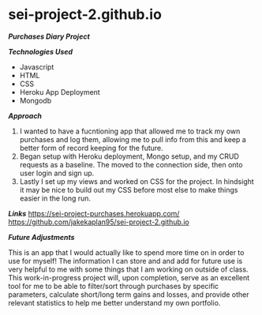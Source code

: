 # sei-project-2.github.io
***Purchases Diary Project***

***Technologies Used***
- Javascript
- HTML
- CSS
- Heroku App Deployment
- Mongodb

***Approach***

1. I wanted to have a fucntioning app that allowed me to track my own purchases and log them, allowing me to pull info from this and keep a better form of record keeping for the future.
2. Began setup with Heroku deployment, Mongo setup, and my CRUD requests as a baseline. The moved to the connection side, then onto user login and sign up.
3. Lastly I set up my views and worked on CSS for the project. In hindsight it may be nice to build out my CSS before most else to make things easier in the long run.

***Links***
https://sei-project-purchases.herokuapp.com/
https://github.com/jakekaplan95/sei-project-2.github.io

***Future Adjustments***

This is an app that I would actually like to spend more time on in order to use for myself! The information I can store and and add for future use is very helpful to me with some things that I am working on outside of class. This work-in-progress project will, upon completion, serve as an excellent tool for me to be able to filter/sort through purchases by specific parameters, calculate short/long term gains and losses, and provide other relevant statistics to help me better understand my own portfolio.